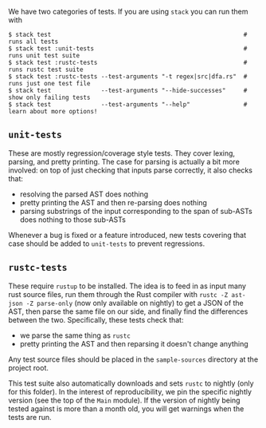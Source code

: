We have two categories of tests. If you are using `stack` you can run them with

```
$ stack test                                                      # runs all tests
$ stack test :unit-tests                                          # runs unit test suite
$ stack test :rustc-tests                                         # runs rustc test suite
$ stack test :rustc-tests --test-arguments "-t regex|src|dfa.rs"  # runs just one test file
$ stack test              --test-arguments "--hide-successes"     # show only failing tests
$ stack test              --test-arguments "--help"               # learn about more options!
```

## `unit-tests`

These are mostly regression/coverage style tests. They cover lexing, parsing, and pretty printing.
The case for parsing is actually a bit more involved: on top of just checking that inputs parse
correctly, it also checks that:

  * resolving the parsed AST does nothing
  * pretty printing the AST and then re-parsing does nothing
  * parsing substrings of the input corresponding to the span of sub-ASTs does nothing to those
    sub-ASTs

Whenever a bug is fixed or a feature introduced, new tests covering that case should be added to
`unit-tests` to prevent regressions.

## `rustc-tests`

These require `rustup` to be installed. The idea is to feed in as input many rust source files, run
them through the Rust compiler with `rustc -Z ast-json -Z parse-only` (now only available on
nightly) to get a JSON of the AST, then parse the same file on our side, and finally find the
differences between the two. Specifically, these tests check that:

  * we parse the same thing as `rustc`
  * pretty printing the AST and then reparsing it doesn't change anything

Any test source files should be placed in the `sample-sources` directory at the project root.

This test suite also automatically downloads and sets `rustc` to nightly (only for this folder). In
the interest of reproducibility, we pin the specific nightly version (see the top of the `Main`
module). If the version of nightly being tested against is more than a month old, you will get
warnings when the tests are run.
